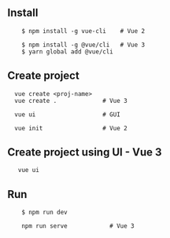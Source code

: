 ## Install
```
    $ npm install -g vue-cli    # Vue 2

    $ npm install -g @vue/cli   # Vue 3
    $ yarn global add @vue/cli    
```

## Create project
```
  vue create <proj-name>
  vue create .             # Vue 3
  
  vue ui                   # GUI

  vue init                 # Vue 2
```

## Create project using UI - Vue 3   
```
   vue ui
```
## Run
```
    $ npm run dev    

    npm run serve            # Vue 3        
```
    